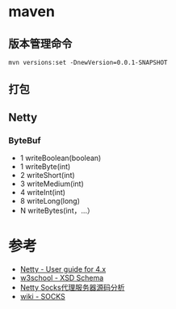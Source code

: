
# maven

## 版本管理命令
```
mvn versions:set -DnewVersion=0.0.1-SNAPSHOT
```
## 打包

## Netty

### ByteBuf
* 1 writeBoolean(boolean)
* 1 writeByte(int)
* 2 writeShort(int)
* 3 writeMedium(int)
* 4 writeInt(int)
* 8 writeLong(long)
* N writeBytes(int，...）


# 参考

* [Netty - User guide for 4.x](http://netty.io/wiki/user-guide-for-4.x.html)
* [w3school - XSD Schema](http://www.w3school.com.cn/schema/index.asp)
* [Netty Socks代理服务器源码分析](https://alwayswithme.github.io/jekyll/update/2015/07/25/netty-socksproxy-detail.html)
* [wiki - SOCKS](https://en.wikipedia.org/wiki/SOCKS)


